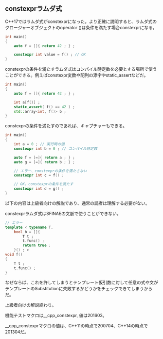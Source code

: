 ## constexprラムダ式

C++17ではラムダ式がconstexprになった。より正確に説明すると、ラムダ式のクロージャーオブジェクトのoperator ()は条件を満たす場合constexprになる。

~~~cpp
int main()
{
    auto f = []{ return 42 ; } ;

    constexpr int value = f() ; // OK
}
~~~

constexprの条件を満たすラムダ式はコンパイル時定数を必要とする場所で使うことができる。例えばconstexpr変数や配列の添字やstatic_assertなどだ。

~~~cpp
int main()
{
    auto f = []{ return 42 ; } ;

    int a[f()] ;
    static_assert( f() == 42 ) ;
    std::array<int, f()> b ;
}
~~~

constexprの条件を満たすのであれば、キャプチャーもできる。

~~~c++
int main()
{
    int a = 0 ; // 実行時の値
    constexpr int b = 0 ; // コンパイル時定数 

    auto f = [=]{ return a ; } ;
    auto g = [=]{ return b ; } ;

    // エラー、constexprの条件を満たさない
    constexpr int c = f() ;

    // OK、constexprの条件を満たす
    constexpr int d = g() ;
}
~~~

以下の内容は上級者向けの解説であり、通常の読者は理解する必要がない。

constexprラムダ式はSFINAEの文脈で使うことができない。

~~~c++
// エラー
template < typename T,
    bool b = []{
        T t ;
        t.func() ;
        return true ;
    }() ; >
void f()
{
    T t ;
    t.func() ;
}
~~~

なぜならば、これを許してしまうとテンプレート仮引数に対して任意の式や文がテンプレートのSubstitutionに失敗するかどうかをチェックできてしまうからだ。

上級者向けの解説終わり。

機能テストマクロは__cpp_constexpr, 値は201603。

__cpp_constexprマクロの値は、C++11の時点で200704、C++14の時点で201304だ。
